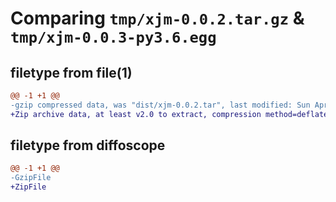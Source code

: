 # Comparing `tmp/xjm-0.0.2.tar.gz` & `tmp/xjm-0.0.3-py3.6.egg`

## filetype from file(1)

```diff
@@ -1 +1 @@
-gzip compressed data, was "dist/xjm-0.0.2.tar", last modified: Sun Apr 23 07:41:18 2023, max compression
+Zip archive data, at least v2.0 to extract, compression method=deflate
```

## filetype from diffoscope

```diff
@@ -1 +1 @@
-GzipFile
+ZipFile
```

